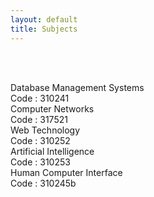 ```yaml
---
layout: default
title: Subjects
---
```




<!-- ✅ Breadcrumb -->
<div id="breadcrumb-container">
  <nav id="breadcrumb"></nav>
</div>

<br><br>

<!-- ✅ Subject Cards -->
<div class="card-container">

  <a href="310241.html" style="text-decoration: none;">
    <div class="subject-card">
      <div class="subject-title">Database Management Systems</div>
      <div class="subject-code">Code : 310241</div>
    </div>
  </a>

  <a href="317521.html" style="text-decoration: none;">
    <div class="subject-card">
      <div class="subject-title">Computer Networks</div>
      <div class="subject-code">Code : 317521</div>
    </div>
  </a>

  <a href="310252.html" style="text-decoration: none;">
    <div class="subject-card">
      <div class="subject-title">Web Technology</div>
      <div class="subject-code">Code : 310252</div>
    </div>
  </a>

  <a href="310253.html" style="text-decoration: none;">
    <div class="subject-card">
      <div class="subject-title">Artificial Intelligence</div>
      <div class="subject-code">Code : 310253</div>
    </div>
  </a>

   <a href="310245b.html" style="text-decoration: none;">
    <div class="subject-card">
      <div class="subject-title">Human Computer Interface</div>
      <div class="subject-code">Code : 310245b</div>
    </div>
  </a>


  <!-- More cards as needed -->

</div>



